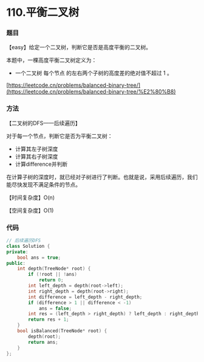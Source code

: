 # 110.平衡二叉树

### 题目

【easy】给定一个二叉树，判断它是否是高度平衡的二叉树。

本题中，一棵高度平衡二叉树定义为：

- 一个二叉树 每个节点 的左右两个子树的高度差的绝对值不超过 1 。

[https://leetcode.cn/problems/balanced-binary-tree/](https://leetcode.cn/problems/balanced-binary-tree/%E2%80%B8)

### 方法

【二叉树的DFS——后续遍历】

对于每一个节点，判断它是否为平衡二叉树：

- 计算其左子树深度
- 计算其右子树深度
- 计算difference并判断

在计算子树的深度时，就已经对子树进行了判断。也就是说，采用后续遍历，我们能尽快发现不满足条件的节点。

【时间复杂度】O(n)

【空间复杂度】O(1)

### 代码

```cpp
// 后续遍历DFS
class Solution {
private:
    bool ans = true;
public:
    int depth(TreeNode* root) {
        if (!root || !ans)
            return 0;
        int left_depth = depth(root->left);
        int right_depth = depth(root->right);
        int difference = left_depth - right_depth;
        if (difference > 1 || difference < -1) 
            ans = false;
        int res = (left_depth > right_depth) ? left_depth : right_depth;
        return res + 1;
    }
    bool isBalanced(TreeNode* root) {
        depth(root);
        return ans;
    }
};
```
